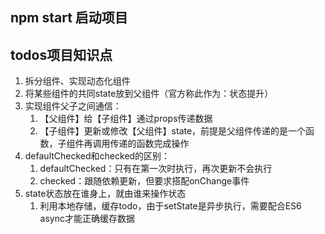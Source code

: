 ## npm start 启动项目

## todos项目知识点
1. 拆分组件、实现动态化组件
2. 将某些组件的共同state放到父组件（官方称此作为：状态提升）
3. 实现组件父子之间通信：
   1. 【父组件】给【子组件】通过props传递数据
   2. 【子组件】更新或修改【父组件】state，前提是父组件传递的是一个函数，子组件再调用传递的函数完成操作
4. defaultChecked和checked的区别：
   1. defaultChecked：只有在第一次时执行，再次更新不会执行
   2. checked：跟随依赖更新，但要求搭配onChange事件
5. state状态放在谁身上，就由谁来操作状态
   1. 利用本地存储，缓存todo，由于setState是异步执行，需要配合ES6 async才能正确缓存数据